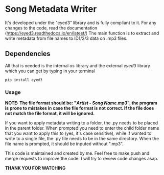 # Song Metadata Writer
It's developed under the "eyed3" library and is fully compliant to it. For any changes to the code, read the documentation (https://eyed3.readthedocs.io/en/latest/)
The main function is to extract and write metadata from file names to ID1/2/3 data on .mp3 files.
## Dependencies
All that is needed is the internal _os_ library and the external _eyed3_ library which you can get by typing in your terminal

    pip install eyed3


### Usage
**NOTE: The file format should be: "*Artist - Song Name.mp3*", the program is prone to mistakes in case the file format is not correct. If the file does not match the file format, it will be ignored.** 

If you want to apply metadata writing to a folder, the .py needs to be placed in the parent folder. When prompted you need to enter the child folder name that you want to apply this to (yes, it's case sensitive), while if wanted to write to a single file, the .py file needs to be in the same directory.
When the file name is prompted, it should be inputed without ".mp3". 


This code is maintained and created by me. Feel free to make push and merge requests to improve the code. I will try to review code changes asap.

**THANK YOU FOR WATCHING**
